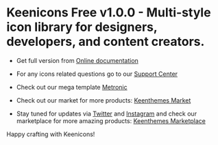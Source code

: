 # Keenicons Free v1.0.0 - Multi-style icon library for designers, developers, and content creators.

- Get full version from [Online documentation](https://keenthemes.com/keencions)

- For any icons related questions go to our [Support Center](https://devs.keenthemes.com)

- Check out our mega template [Metronic](https://1.envato.market/EA4JP)

- Check out our market for more products: [Keenthemes Market](https://keenthemes.com)

- Stay tuned for updates via [Twitter](https://twitter.com/keenthemes) and [Instagram](https://instagram.com/keenthemes) and 
  check our marketplace for more amazing products: [Keenthemes Marketplace](https://keenthemes.com)

Happy crafting with Keenicons!